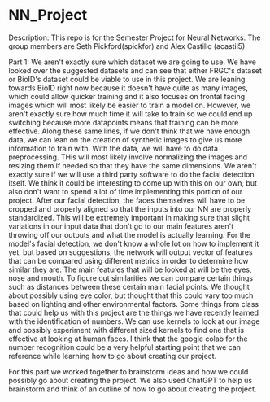 # NN_Project
Description:
This repo is for the Semester Project for Neural Networks. The group members are Seth Pickford(spickfor) and Alex Castillo (acastil5)


Part 1:
    We aren't exactly sure which dataset we are going to use.  We have looked over the suggested datasets and can see that either FRGC's dataset or BioID's dataset could be viable
    to use in this project.  We are leaning towards BioID right now because it doesn't have quite as many images, which could allow quicker training and it also focuses on frontal 
    facing images which will most likely be easier to train a model on.  However, we aren't exactly sure how much time it will take to train so we could end up switching because more datapoints means that training can be more effective.  Along these same lines, if we don't think that we have enough data, we can lean on the creation of synthetic images to give us more information to train with. 
    With the data, we will have to do data preprocessing.  THis will most likely involve normalizing the images and resizing them if needed so that they have the same dimensions.  We aren't exactly sure if we will use a third party software to do the facial detection itself.  We think it could be interesting to come up with this on our own, but also don't want
    to spend a lot of time implementing this portion of our project.  After our facial detection, the faces themselves will have to be cropped and properly aligned so that the inputs
    into our NN are properly standardized.  This will be extremely important in making sure that slight variations in our input data that don't go to our main features aren't throwing off our outputs and what the model is actually learning.
    For the model's facial detection, we don't know a whole lot on how to implement it yet, but based on suggestions, the network will output vector of features that can be compared using different metrics in order to determine how similar they are.  The main features that will be looked at will be the eyes, nose and mouth.  To figure out similarities we can compare certain things such as distances between these certain main facial points.  We thought about possibly using eye color, but thought that this could vary too much based on lighting and other environmental factors.
    Some things from class that could help us with this project are the things we have recently learned with the identification of numbers.  We can use kernels to look at our image and possibly experiment with different sized kernels to find one that is effective at looking at human faces.  I think that the google colab for the number recognition could be a very helpful starting point that we can reference while learning how to go about creating our project.

For this part we worked together to brainstorm ideas and how we could possibly go about creating the project.  We also used ChatGPT to help us brainstorm and think of an outline of how to
go about creating the project.